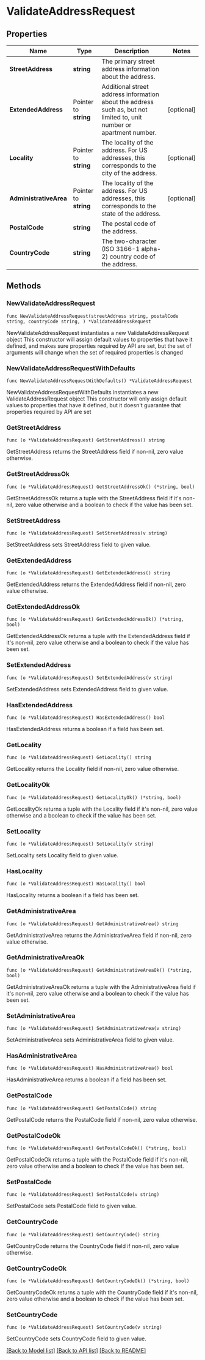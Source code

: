 # ValidateAddressRequest

## Properties

Name | Type | Description | Notes
------------ | ------------- | ------------- | -------------
**StreetAddress** | **string** | The primary street address information about the address. | 
**ExtendedAddress** | Pointer to **string** | Additional street address information about the address such as, but not limited to, unit number or apartment number. | [optional] 
**Locality** | Pointer to **string** | The locality of the address. For US addresses, this corresponds to the city of the address. | [optional] 
**AdministrativeArea** | Pointer to **string** | The locality of the address. For US addresses, this corresponds to the state of the address. | [optional] 
**PostalCode** | **string** | The postal code of the address. | 
**CountryCode** | **string** | The two-character (ISO 3166-1 alpha-2) country code of the address. | 

## Methods

### NewValidateAddressRequest

`func NewValidateAddressRequest(streetAddress string, postalCode string, countryCode string, ) *ValidateAddressRequest`

NewValidateAddressRequest instantiates a new ValidateAddressRequest object
This constructor will assign default values to properties that have it defined,
and makes sure properties required by API are set, but the set of arguments
will change when the set of required properties is changed

### NewValidateAddressRequestWithDefaults

`func NewValidateAddressRequestWithDefaults() *ValidateAddressRequest`

NewValidateAddressRequestWithDefaults instantiates a new ValidateAddressRequest object
This constructor will only assign default values to properties that have it defined,
but it doesn't guarantee that properties required by API are set

### GetStreetAddress

`func (o *ValidateAddressRequest) GetStreetAddress() string`

GetStreetAddress returns the StreetAddress field if non-nil, zero value otherwise.

### GetStreetAddressOk

`func (o *ValidateAddressRequest) GetStreetAddressOk() (*string, bool)`

GetStreetAddressOk returns a tuple with the StreetAddress field if it's non-nil, zero value otherwise
and a boolean to check if the value has been set.

### SetStreetAddress

`func (o *ValidateAddressRequest) SetStreetAddress(v string)`

SetStreetAddress sets StreetAddress field to given value.


### GetExtendedAddress

`func (o *ValidateAddressRequest) GetExtendedAddress() string`

GetExtendedAddress returns the ExtendedAddress field if non-nil, zero value otherwise.

### GetExtendedAddressOk

`func (o *ValidateAddressRequest) GetExtendedAddressOk() (*string, bool)`

GetExtendedAddressOk returns a tuple with the ExtendedAddress field if it's non-nil, zero value otherwise
and a boolean to check if the value has been set.

### SetExtendedAddress

`func (o *ValidateAddressRequest) SetExtendedAddress(v string)`

SetExtendedAddress sets ExtendedAddress field to given value.

### HasExtendedAddress

`func (o *ValidateAddressRequest) HasExtendedAddress() bool`

HasExtendedAddress returns a boolean if a field has been set.

### GetLocality

`func (o *ValidateAddressRequest) GetLocality() string`

GetLocality returns the Locality field if non-nil, zero value otherwise.

### GetLocalityOk

`func (o *ValidateAddressRequest) GetLocalityOk() (*string, bool)`

GetLocalityOk returns a tuple with the Locality field if it's non-nil, zero value otherwise
and a boolean to check if the value has been set.

### SetLocality

`func (o *ValidateAddressRequest) SetLocality(v string)`

SetLocality sets Locality field to given value.

### HasLocality

`func (o *ValidateAddressRequest) HasLocality() bool`

HasLocality returns a boolean if a field has been set.

### GetAdministrativeArea

`func (o *ValidateAddressRequest) GetAdministrativeArea() string`

GetAdministrativeArea returns the AdministrativeArea field if non-nil, zero value otherwise.

### GetAdministrativeAreaOk

`func (o *ValidateAddressRequest) GetAdministrativeAreaOk() (*string, bool)`

GetAdministrativeAreaOk returns a tuple with the AdministrativeArea field if it's non-nil, zero value otherwise
and a boolean to check if the value has been set.

### SetAdministrativeArea

`func (o *ValidateAddressRequest) SetAdministrativeArea(v string)`

SetAdministrativeArea sets AdministrativeArea field to given value.

### HasAdministrativeArea

`func (o *ValidateAddressRequest) HasAdministrativeArea() bool`

HasAdministrativeArea returns a boolean if a field has been set.

### GetPostalCode

`func (o *ValidateAddressRequest) GetPostalCode() string`

GetPostalCode returns the PostalCode field if non-nil, zero value otherwise.

### GetPostalCodeOk

`func (o *ValidateAddressRequest) GetPostalCodeOk() (*string, bool)`

GetPostalCodeOk returns a tuple with the PostalCode field if it's non-nil, zero value otherwise
and a boolean to check if the value has been set.

### SetPostalCode

`func (o *ValidateAddressRequest) SetPostalCode(v string)`

SetPostalCode sets PostalCode field to given value.


### GetCountryCode

`func (o *ValidateAddressRequest) GetCountryCode() string`

GetCountryCode returns the CountryCode field if non-nil, zero value otherwise.

### GetCountryCodeOk

`func (o *ValidateAddressRequest) GetCountryCodeOk() (*string, bool)`

GetCountryCodeOk returns a tuple with the CountryCode field if it's non-nil, zero value otherwise
and a boolean to check if the value has been set.

### SetCountryCode

`func (o *ValidateAddressRequest) SetCountryCode(v string)`

SetCountryCode sets CountryCode field to given value.



[[Back to Model list]](../README.md#documentation-for-models) [[Back to API list]](../README.md#documentation-for-api-endpoints) [[Back to README]](../README.md)


